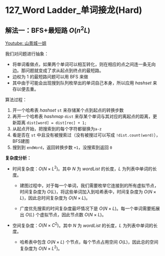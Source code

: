 # 127_Word Ladder_单词接龙(Hard)

## 解法一：BFS+最短路 $O(n^2 L)$

[Youtube: 山景城一姐](https://youtu.be/hB_nYXFtwP0)

我们对问题进行抽象：

- 将单词看做点，如果两个单词可以相互转化，则在相应的点之间连一条无向边。那问题就变成了求从起点到终点的最短路。
- 边权为 $1$ 的最短路问题可以用 BFS 来做
- 其中由于可能会出现搜到队列枚举出的单词自己本身，所以应用 $hashset$ 来存以便去重。

算法过程：
1. 开一个哈希表 $hashset$ `st` 来存储某个点到起点的转换步数
2. 再开一个哈希表 $hashmap$ `dist` 来存某个单词与其对应的离起点的距离，更新距离 `dist[word] = dist[rec] + 1;`
3. 从起点开始，把搜索到的每个字符都替换为`a-z`
4. 看是否在 `st` 中且没有被搜索过（没有被搜过可以写成 `!dist.count(word)`），BFS建图
5. 搜到到 `endWord`，返回转换步数 `+1`，没搜索到返回 `0`

**复杂度分析：**
- 时间复杂度：$O(N×L^{2})$。其中 $N$ 为 $wordList$ 的长度，$L$ 为列表中单词的长度。
  
  - 建图过程中，对于每一个单词，我们需要枚举它连接到的所有虚拟节点，时间复杂度为 $O(L)$，将这些单词加入到哈希表中，时间复杂度为 $O(N \times L)$，因此总时间复杂度为 $O(N \times L)$。
  
  - 广度优先搜索的时间复杂度最坏情况下是 $O(N \times L)$。每一个单词需要拓展出 $O(L)$ 个虚拟节点，因此节点数 $O(N \times L)$。

- 空间复杂度：$O(N \times C^2)$。其中 $N$ 为 $wordList$ 的长度，$L$ 为列表中单词的长度。
  - 哈希表中包含 $O(N \times L)$ 个节点，每个节点占用空间 $O(L)$，因此总的空间复杂度为 $O(N \times L^2)$。